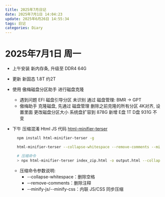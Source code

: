```yaml
---
title: 2025年7月日记
date: 2025年7月1日 14:04:23
update: 2025年6月26日 14:55:34
tags: 日记
categories: Diary
---
```

# 2025年7月1日 周一
  + 上午安装 新内存条, 升级至 DDR4 64G
  + 更新 新固态 1.8T 约2T
  + 使用 傲梅磁盘分区助手
    进行磁盘克隆
    - 遇到问题 EFI 磁盘引导分区 未识别
      通过 磁盘管理: BMR -> GPT
    - 傲梅助手 克隆磁盘, 先通过 磁盘管理 删除之前克隆的所有分区
      4K对齐, 设置里面 更改磁盘分区大小
      系统盘扩容到 878G
      新增 E盘 1T
      D盘 931G 不变

  + 下午 压缩混淆 Html JS 代码
    [html-minifier-terser](https://www.npmjs.com/package/html-minifier-terser)
    ```bash
      npm install html-minifier-terser -g

      html-minifier-terser --collapse-whitespace --remove-comments --minify-js true

      # 压缩命令
      > npx html-minifier-terser index_zip.html -o output.html --collapse-whitespace --remove-comments --minify-js --minify-css
    ```
    - ​压缩命令​参数说明​​:
      + --collapse-whitespace：删除空格
      + --remove-comments：删除注释
      + --minify-js/--minify-css：内联 JS/CSS 同步压缩
